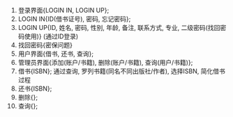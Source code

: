 

1. 登录界面{LOGIN IN, LOGIN UP};
2. LOGIN IN{ID(借书证号), 密码, 忘记密码};
3. LOGIN UP{ID, 姓名, 密码, 性别, 年龄, 备注, 联系方式, 专业, 二级密码(找回密码使用)} (通过ID登录)
4. 找回密码{密保问题}
5. 用户界面{借书, 还书, 查询};
6. 管理员界面{添加(账户/书籍), 删除(账户/书籍), 查询(用户/书籍)};
7. 借书{ISBN};
通过查询, 罗列书籍(同名不同出版社/作者), 选择ISBN, 简化借书过程
8. 还书{ISBN};
9. 删除{};
10. 查询{};